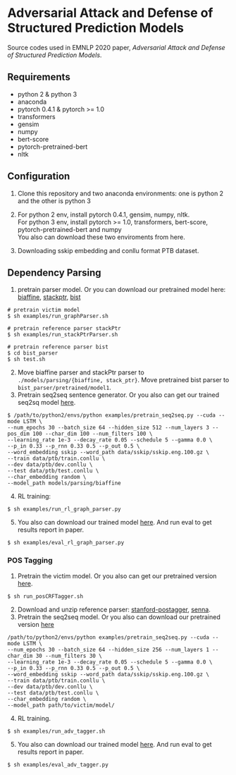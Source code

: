 # Adversarial Attack and Defense of Structured Prediction Models

Source codes used in EMNLP 2020 paper, *Adversarial Attack and Defense of Structured Prediction Models*.

## Requirements ##

- python 2 & python 3
- anaconda
- pytorch 0.4.1 & pytorch >= 1.0
- transformers
- gensim
- numpy
- bert-score
- pytorch-pretrained-bert
- nltk

## Configuration ##

1. Clone this repository and two anaconda environments: one is python 2 and the other is python 3

2. For python 2 env, install pytorch 0.4.1, gensim, numpy, nltk. <br>
   For python 3 env, install pytorch >= 1.0, transformers, bert-score, pytorch-pretrained-bert and numpy <br>
   You also can download these two enviroments from here. 

3. Downloading sskip embedding and conllu format PTB dataset.
## Dependency Parsing #
1. pretrain parser model. Or you can download our pretrained model here: [biaffine](https://drive.google.com/file/d/1b_koVg6uER7CZchDNdtzdKzswe0CJ2sD/view?usp=sharing), [stackptr](https://drive.google.com/file/d/1f27XJKmbFZlXgocGA0sjEekmxuCSoW8H/view?usp=sharing), [bist](https://drive.google.com/file/d/1kYxeSYaEk31rFYs1LSkQG3fBWYkcN4sE/view?usp=sharing)
```shell script
# pretrain victim model
$ sh examples/run_graphParser.sh

# pretrain reference parser stackPtr
$ sh examples/run_stackPtrParser.sh

# pretrain reference parser bist
$ cd bist_parser
$ sh test.sh
```

2. Move biaffine parser and stackPtr parser to ```./models/parsing/{biaffine, stack_ptr}```. Move pretrained bist parser to ```bist_parser/pretrained/model1```.
3. Pretrain seq2seq sentence generator. Or you also can get our trained seq2sq model [here](https://drive.google.com/file/d/1MkDL5bhWoS7wiVG2pfUtdOtp_f6DO_nw/view?usp=sharing).
```shell script
$ /path/to/python2/envs/python examples/pretrain_seq2seq.py --cuda --mode LSTM \
--num_epochs 30 --batch_size 64 --hidden_size 512 --num_layers 3 --pos_dim 100 --char_dim 100 --num_filters 100 \
--learning_rate 1e-3 --decay_rate 0.05 --schedule 5 --gamma 0.0 \
--p_in 0.33 --p_rnn 0.33 0.5 --p_out 0.5 \
--word_embedding sskip --word_path data/sskip/sskip.eng.100.gz \
--train data/ptb/train.conllu \
--dev data/ptb/dev.conllu \
--test data/ptb/test.conllu \
--char_embedding random \
--model_path models/parsing/biaffine
```
4. RL training:
```shell script
$ sh examples/run_rl_graph_parser.py
``` 
5. You also can download our trained model [here](https://drive.google.com/drive/folders/1GWSgZgNiCbDsZSQaiU_32AqCcGDIlNSo?usp=sharing). And run eval to get results report in paper.
```shell script
$ sh examples/eval_rl_graph_parser.py 
```

### POS Tagging
1. Pretrain the victim model. Or you also can get our pretrained version [here](https://drive.google.com/file/d/1jbS0rxveHRxUEkTCZCDKkaEjoobzmWq1/view?usp=sharing).
```shell script
$ sh run_posCRFTagger.sh
```
2. Download and unzip reference parser: [stanford-postagger](http://nlp.stanford.edu/software/stanford-postagger-2015-04-20.zip), [senna](http://ronan.collobert.com/senna/senna-v3.0.tgz). 
3. Pretrain the seq2seq model. Or you also can download our pretrained version [here](https://drive.google.com/file/d/1gNe5kpH6PXw6DPK7YrGL3s39--wT2eJ_/view?usp=sharing)
```shell script
/path/to/python2/envs/python examples/pretrain_seq2seq.py --cuda --mode LSTM \
--num_epochs 30 --batch_size 64 --hidden_size 256 --num_layers 1 --char_dim 30 --num_filters 30 \
--learning_rate 1e-3 --decay_rate 0.05 --schedule 5 --gamma 0.0 \
--p_in 0.33 --p_rnn 0.33 0.5 --p_out 0.5 \
--word_embedding sskip --word_path data/sskip/sskip.eng.100.gz \
--train data/ptb/train.conllu \
--dev data/ptb/dev.conllu \
--test data/ptb/test.conllu \
--char_embedding random \
--model_path path/to/victim/model/
```
4. RL training.
```shell script
$ sh examples/run_adv_tagger.sh
```
5. You also can download our trained model [here](https://drive.google.com/drive/folders/1lCQjsAIjthcWRL2P3cL5dofwRnJAijdM?usp=sharing). And run eval to get results report in paper.
```shell script
$ sh examples/eval_adv_tagger.py 
```
